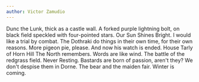 ```yaml
---
author: Victor Zamudio
---
```


Dunc the Lunk, thick as a castle wall. A forked purple lightning bolt, on black field speckled with four-pointed stars. Our Sun Shines Bright. I would like a trial by combat. The Dothraki do things in their own time, for their own reasons. More pigeon pie, please. And now his watch is ended. House Tarly of Horn Hill The North remembers. Words are like wind. The battle of the redgrass field. Never Resting. Bastards are born of passion, aren't they? We don't despise them in Dorne. The bear and the maiden fair. Winter is coming.